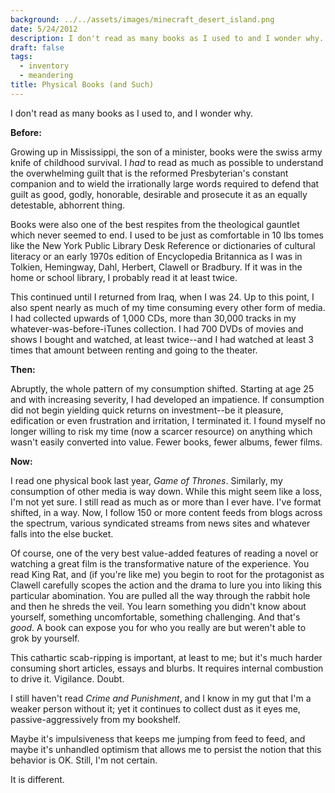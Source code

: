 ```yaml
---
background: ../../assets/images/minecraft_desert_island.png
date: 5/24/2012
description: I don't read as many books as I used to and I wonder why...
draft: false
tags:
  - inventory
  - meandering
title: Physical Books (and Such)
---
```

  
I don't read as many books as I used to, and I wonder why.  
  
**Before:**  
  
Growing up in Mississippi, the son of a minister, books were the swiss army knife of childhood survival. I _had_ to read as much as possible to understand the overwhelming guilt that is the reformed Presbyterian's constant companion and to wield the irrationally large words required to defend that guilt as good, godly, honorable, desirable and prosecute it as an equally detestable, abhorrent thing.  
  
Books were also one of the best respites from the theological gauntlet which never seemed to end. I used to be just as comfortable in 10 lbs tomes like the New York Public Library Desk Reference or dictionaries of cultural literacy or an early 1970s edition of Encyclopedia Britannica as I was in Tolkien, Hemingway, Dahl, Herbert, Clawell or Bradbury. If it was in the home or school library, I probably read it at least twice.  
  
This continued until I returned from Iraq, when I was 24. Up to this point, I also spent nearly as much of my time consuming every other form of media. I had collected upwards of 1,000 CDs, more than 30,000 tracks in my whatever-was-before-iTunes collection. I had 700 DVDs of movies and shows I bought and watched, at least twice--and I had watched at least 3 times that amount between renting and going to the theater.  
  
**Then:**  
  
Abruptly, the whole pattern of my consumption shifted. Starting at age 25 and with increasing severity, I had developed an impatience. If consumption did not begin yielding quick returns on investment--be it pleasure, edification or even frustration and irritation, I terminated it. I found myself no longer willing to risk my time (now a scarcer resource) on anything which wasn't easily converted into value. Fewer books, fewer albums, fewer films.  
  
**Now:**  
  
I read one physical book last year, _Game of Thrones_. Similarly, my consumption of other media is way down. While this might seem like a loss, I'm not yet sure. I still read as much as or more than I ever have. I've format shifted, in a way. Now, I follow 150 or more content feeds from blogs across the spectrum, various syndicated streams from news sites and whatever falls into the else bucket.  
  
Of course, one of the very best value-added features of reading a novel or watching a great film is the transformative nature of the experience. You read King Rat, and (if you're like me) you begin to root for the protagonist as Clawell carefully scopes the action and the drama to lure you into liking this particular abomination. You are pulled all the way through the rabbit hole and then he shreds the veil. You learn something you didn't know about yourself, something uncomfortable, something challenging. And that's _good_. A book can expose you for who you really are but weren't able to grok by yourself.  
  
This cathartic scab-ripping is important, at least to me; but it's much harder consuming short articles, essays and blurbs. It requires internal combustion to drive it. Vigilance. Doubt.  
  
I still haven't read _Crime and Punishment_, and I know in my gut that I'm a weaker person without it; yet it continues to collect dust as it eyes me, passive-aggressively from my bookshelf.  
  
Maybe it's impulsiveness that keeps me jumping from feed to feed, and maybe it's unhandled optimism that allows me to persist the notion that this behavior is OK. Still, I'm not certain.  
  
It is different.  
